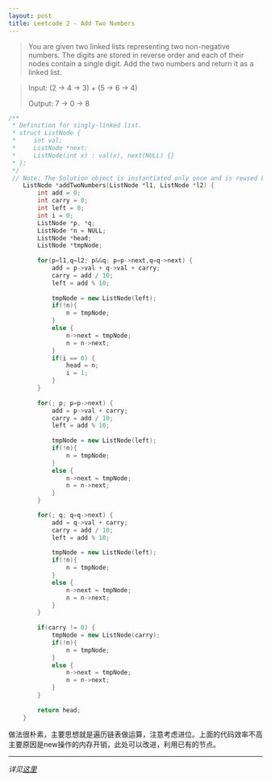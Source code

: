 ```yaml
---
layout: post
title: Leetcode 2 - Add Two Numbers
---
```


> You are given two linked lists representing two non-negative numbers. The digits are stored in reverse order and each of their nodes contain a single digit. Add the two numbers and return it as a linked list.

> Input: (2 -> 4 -> 3) + (5 -> 6 -> 4)
> 
> Output: 7 -> 0 -> 8

```C++
/**
 * Definition for singly-linked list.
 * struct ListNode {
 *     int val;
 *     ListNode *next;
 *     ListNode(int x) : val(x), next(NULL) {}
 * };
 */
 // Note: The Solution object is instantiated only once and is reused by each test case.
    ListNode *addTwoNumbers(ListNode *l1, ListNode *l2) {
        int add = 0;
        int carry = 0;
        int left = 0;
        int i = 0;
        ListNode *p, *q;
        ListNode *n = NULL;
        ListNode *head;
        ListNode *tmpNode;
        
        for(p=l1,q=l2; p&&q; p=p->next,q=q->next) {
            add = p->val + q->val + carry;
            carry = add / 10;
            left = add % 10;
            
            tmpNode = new ListNode(left);
            if(!n){
                n = tmpNode;
            }
            else {
                n->next = tmpNode;
                n = n->next;
            }
            if(i == 0) {
                head = n;
                i = 1;
            }
        }
        
        for(; p; p=p->next) {
            add = p->val + carry;
            carry = add / 10;
            left = add % 10;
            
            tmpNode = new ListNode(left);
            if(!n){
                n = tmpNode;
            }
            else {
                n->next = tmpNode;
                n = n->next;
            }
        }

        for(; q; q=q->next) {
            add = q->val + carry;
            carry = add / 10;
            left = add % 10;
            
            tmpNode = new ListNode(left);
            if(!n){
                n = tmpNode;
            }
            else {
                n->next = tmpNode;
                n = n->next;
            }
        }
        
        if(carry != 0) {
            tmpNode = new ListNode(carry);
            if(!n){
                n = tmpNode;
            }
            else {
                n->next = tmpNode;
                n = n->next;
            }
        }
        
        return head;
    }
```

做法很朴素，主要思想就是遍历链表做运算，注意考虑进位。上面的代码效率不高主要原因是new操作的内存开销，此处可以改进，利用已有的节点。

---
*详见[这里](https://leetcode.com/submissions/detail/3008957/)*